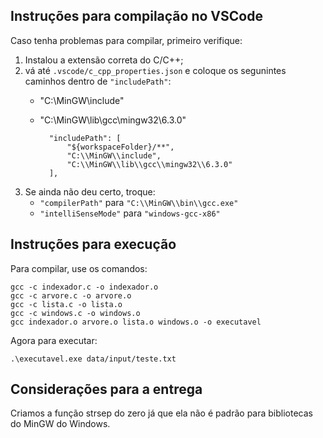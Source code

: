 
## Instruções para compilação no VSCode

Caso tenha problemas para compilar, primeiro verifique:

 1. Instalou a extensão correta do C/C++;
 2. vá até `.vscode/c_cpp_properties.json` e coloque os segunintes caminhos dentro de `"includePath"`:
    - "C:\\MinGW\\include"
    - "C:\\MinGW\\lib\\gcc\\mingw32\\6.3.0"

            "includePath": [
                "${workspaceFolder}/**",
                "C:\\MinGW\\include",
                "C:\\MinGW\\lib\\gcc\\mingw32\\6.3.0"
            ],

3. Se ainda não deu certo, troque:
    - `"compilerPath"` para `"C:\\MinGW\\bin\\gcc.exe"`
    - `"intelliSenseMode"` para `"windows-gcc-x86"`

## Instruções para execução

Para compilar, use os comandos:

```
gcc -c indexador.c -o indexador.o
gcc -c arvore.c -o arvore.o
gcc -c lista.c -o lista.o
gcc -c windows.c -o windows.o
gcc indexador.o arvore.o lista.o windows.o -o executavel
```

Agora para executar:

```
.\executavel.exe data/input/teste.txt
```

## Considerações para a entrega

Criamos a função strsep do zero já que ela não é padrão para bibliotecas do MinGW do Windows.